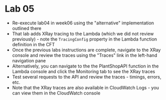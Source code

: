 # Lab 05

* Re-execute lab04 in week06 using the "alternative" implementation outlined there
* That lab adds XRay tracing to the Lambda (which we did not review previously) - note the `TracingConfig` property in the Lambda function definition in the CFT
* Once the previous labs instructions are complete, navigate to the XRay console and review the traces using the "Traces" link in the left-hand navigation pane
* Alternatively, you can navigate to the the PlantShopAPI function in the Lambda console and click the Monitoring tab to see the XRay traces
* Test several requests to the API and review the traces - timings, errors, etc.
* Note that the XRay traces are also available in CloudWatch Logs - you can view them in the CloudWatch console
